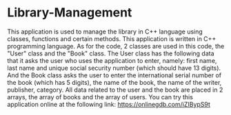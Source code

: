 # Library-Management
This application is used to manage the library in C++ language using classes, functions and certain methods.
This application is written in C++ programming language. As for the code, 2 classes are used in this code, the "User" class and the "Book" class. The User class has the following data that it asks the user who uses the application to enter, namely: first name, last name and unique social security number (which should have 13 digits). And the Book class asks the user to enter the international serial number of the book (which has 5 digits), the name of the book, the name of the writer, publisher, category. All data related to the user and the book are placed in 2 arrays, the array of books and the array of users.
You can try this application online at the following link: https://onlinegdb.com/iZIBypS9t
